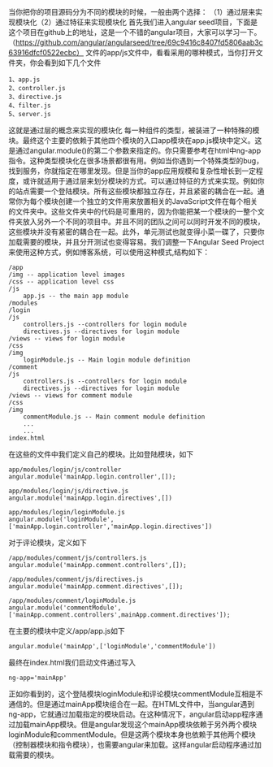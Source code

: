 当你把你的项目源码分为不同的模块的时候，一般由两个选择：
（1）通过层来实现模块化（2）通过特征来实现模块化
首先我们进入angular seed项目，下面是这个项目在github上的地址，这是一个不错的angular项目，大家可以学习一下。
（https://github.com/angular/angularseed/tree/69c9416c8407fd5806aab3c63916dfcf0522ecbc）
文件的app/js文件中，看看采用的哪种模式，当你打开文件夹，你会看到如下几个文件
```
1、app.js 
2、controller.js
3、directive.js
4、filter.js
5、server.js
```
这就是通过层的概念来实现的模块化
每一种组件的类型，被装进了一种特殊的模块。最终这个主要的依赖于其他四个模块的入口app模块在app.js模块中定义。这是通过angular.module()的第二个参数来指定的。你只需要参考在html中ng-app指令。这种类型模块化在很多场景都很有用。例如当你遇到一个特殊类型的bug，找到服务，你就指定在哪里发现。但是当你的app应用规模和复杂性增长到一定程度，或许就适用于通过层来划分模块的方式。可以通过特征的方式来实现。例如你的站点需要一个登陆模块。所有这些模块都独立存在，并且紧密的耦合在一起。通常你为每个模块创建一个独立的文件用来放置相关的JavaScript文件在每个相关的文件夹中。这些文件夹中的代码是可重用的，因为你能把某一个模块的一整个文件夹放入另外一个不同的项目中。并且不同的团队之间可以同时开发不同的模块，这些模块并没有紧密的耦合在一起。此外，单元测试也就变得小菜一碟了，只要你加载需要的模块，并且分开测试也变得容易。我们调整一下Angular Seed Project来使用这种方式，例如博客系统，可以使用这种模式,结构如下：
```
/app
/img -- application level images
/css -- application level css
/js
    app.js -- the main app module
/modules
/login
/js
    controllers.js --controllers for login module
    directives.js --directives for login module
/views -- views for login module
/css
/img
    loginModule.js -- Main login module definition
/comment
/js
    controllers.js --controllers for login module
    directives.js --directives for login module
/views -- views for comment module
/css
/img
    commentModule.js -- Main comment module definition
    ...
    ...
index.html
```
在这些的文件中我们定义自己的模块。比如登陆模块，如下
```
app/modules/login/js/controller
angular.module('mainApp.login.controller',[]);

app/modules/login/js/directive.js
angular.module('mainApp.login.directives',[])

app/modules/login/loginModule.js
angular.module('loginModule',['mainApp.login.controller','mainApp.login.directives'])
```
对于评论模块，定义如下
```
/app/modules/comment/js/controllers.js
angular.module('mainApp.comment.controllers',[]);

/app/modules/comment/js/directives.js
angular.module('mainApp.comment.directives',[]);

/app/modules/comment/loginModule.js
angular.module('commentModule',['mainApp.comment.controllers',mainApp.comment.directives']);
```
在主要的模块中定义/app/app.js如下
```
angular.module('mainApp',['loginModule','commentModule'])
```
最终在index.html我们启动文件通过写入
```
ng-app='mainApp'
```
正如你看到的，这个登陆模块loginModule和评论模块commentModule互相是不通信的。但是通过mainApp模块组合在一起。在HTML文件中，当angular遇到ng-app，它就通过加载指定的模块启动。在这种情况下，angular启动app程序通过加载mainApp模块。但是angular发现这个mainApp模块依赖于另外两个模块loginModule和commentModule。但是这两个模块本身也依赖于其他两个模块（控制器模块和指令模块），也需要angular来加载。这样angular启动程序通过加载需要的模块。





